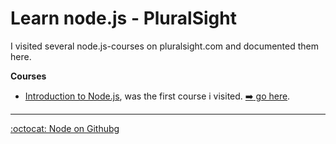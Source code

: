 Learn node.js - PluralSight
===========================
I visited several node.js-courses on pluralsight.com and documented them here.

**Courses**
* [Introduction to Node.js](http://www.pluralsight.com/courses/node-intro), was the first course i visited. [:arrow_right: go here](introduction/getting_started.md).

***
[:octocat: Node on Githubg](https://github.com/joyent/node)
